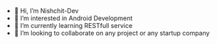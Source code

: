- 👋 Hi, I’m Nishchit-Dev
- 👀 I’m interested in Android Development 
- 🌱 I’m currently learning RESTfull service 
- 💞️ I’m looking to collaborate on any project or any startup company

<!---
Nishchit-Dev/Nishchit-Dev is a ✨ special ✨ repository because its `README.md` (this file) appears on your GitHub profile.
You can click the Preview link to take a look at your changes.
--->
